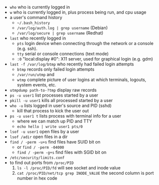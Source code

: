 * `who` who is currently logged in
* `w` who is currently logged in, plus process being run, and cpu usage
* a user's command history
  * `~/.bash_history`
  * `/var/log/auth.log | grep username` (Debian)
  * `/var/log/secure | grep username` (Redhat)
* `last` who recently logged in
  * `pts` login device when connecting through the network or a console (e.g. ssh).
  * `tty` serial or console connections (text mode)
  * `:0` "local:display #0": X11 server, used for graphical login (e.g. gdm)
* `last -f /var/log/btmp` who recently had failed login attempts
  * `btmp` records only failed login attempts
  * `/var/run/utmp` and
  * `wtmp` complete picture of user logins at which terminals, logouts, system events, etc.
* `utmpdump path-to-?tmp` display raw records
* `ps -u user1` list processes started by a user
* `pkill -u user1` kills all processed started by a user
* `who -u` lists logged in user's source and PID (sshd)
  * kill that process to kick the user out
* `ps -u user1 t` lists process with terminal info for a user
  * where we can match up PID and TTY
  * `echo hello | write user1 pts/0`
* `lsof -u user1` open files by a user
* `lsof /adir` open files in a dir
* `find / -perm -u+s` find files have SUID bit on
  * or `find / -perm -04000`
  * `find / -perm -g+s` find files with SGID bit on
* `/etc/security/limits.conf`
* to find out ports from `/proc/PID`
  1. `ls -l /proc/PID/fd` will see socket and inode value
  2. `cat /proc/PID/net/tcp grep INODE_VALUE` the second column is port number in hex code
